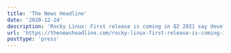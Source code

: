```yaml
---
title: 'The News Headline'
date: '2020-12-24'
description: 'Rocky Linux: First release is coming in Q2 2021 say developers | | The News Headline'
url: 'https://thenewsheadline.com/rocky-linux-first-release-is-coming-in-q2-2021-say-developers/'
posttype: 'press'
---
```

